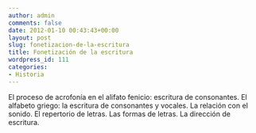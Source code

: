 ```yaml
---
author: admin
comments: false
date: 2012-01-10 00:43:43+00:00
layout: post
slug: fonetizacion-de-la-escritura
title: Fonetización de la escritura
wordpress_id: 111
categories:
- Historia
---
```


El proceso de acrofonía en el alifato fenicio: escritura de consonantes. El alfabeto griego: la escritura de consonantes y vocales. La relación con el sonido. El repertorio de letras. Las formas de letras. La dirección de escritura. 
